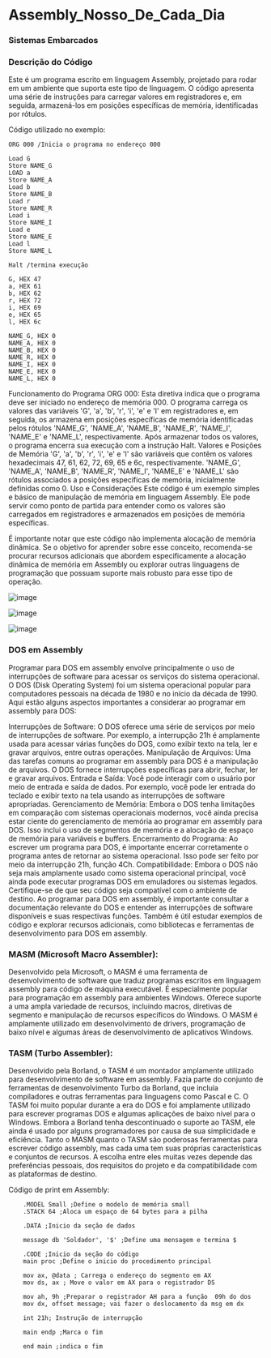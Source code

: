# Assembly_Nosso_De_Cada_Dia

### Sistemas Embarcados

### Descrição do Código

Este é um programa escrito em linguagem Assembly, projetado para rodar em um ambiente que suporta este tipo de linguagem. O código apresenta uma série de instruções para carregar valores em registradores e, em seguida, armazená-los em posições específicas de memória, identificadas por rótulos.

Código utilizado no exemplo:
```Assembly
ORG 000 /Inicia o programa no endereço 000

Load G
Store NAME_G
LOAD a
Store NAME_A
Load b
Store NAME_B
Load r
Store NAME_R
Load i
Store NAME_I
Load e
Store NAME_E
Load l
Store NAME_L

Halt /termina execução

G, HEX 47
a, HEX 61
b, HEX 62
r, HEX 72
i, HEX 69
e, HEX 65
l, HEX 6c

NAME_G, HEX 0
NAME_A, HEX 0
NAME_B, HEX 0
NAME_R, HEX 0
NAME_I, HEX 0
NAME_E, HEX 0
NAME_L, HEX 0
```

Funcionamento do Programa
ORG 000: Esta diretiva indica que o programa deve ser iniciado no endereço de memória 000.
O programa carrega os valores das variáveis 'G', 'a', 'b', 'r', 'i', 'e' e 'l' em registradores e, em seguida, os armazena em posições específicas de memória identificadas pelos rótulos 'NAME_G', 'NAME_A', 'NAME_B', 'NAME_R', 'NAME_I', 'NAME_E' e 'NAME_L', respectivamente.
Após armazenar todos os valores, o programa encerra sua execução com a instrução Halt.
Valores e Posições de Memória
'G', 'a', 'b', 'r', 'i', 'e' e 'l' são variáveis que contêm os valores hexadecimais 47, 61, 62, 72, 69, 65 e 6c, respectivamente.
'NAME_G', 'NAME_A', 'NAME_B', 'NAME_R', 'NAME_I', 'NAME_E' e 'NAME_L' são rótulos associados a posições específicas de memória, inicialmente definidas como 0.
Uso e Considerações
Este código é um exemplo simples e básico de manipulação de memória em linguagem Assembly. Ele pode servir como ponto de partida para entender como os valores são carregados em registradores e armazenados em posições de memória específicas.

É importante notar que este código não implementa alocação de memória dinâmica. Se o objetivo for aprender sobre esse conceito, recomenda-se procurar recursos adicionais que abordem especificamente a alocação dinâmica de memória em Assembly ou explorar outras linguagens de programação que possuam suporte mais robusto para esse tipo de operação.

![image](https://github.com/GabrielCardoso18/Assembly_Nosso_De_Cada_Dia/assets/126261772/e47a0381-0e9b-4095-a94b-a70f1ef67229)

![image](https://github.com/GabrielCardoso18/Assembly_Nosso_De_Cada_Dia/assets/126261772/a04c032c-5d04-4018-8e80-5f15e3824e56)

![image](https://github.com/GabrielCardoso18/Assembly_Nosso_De_Cada_Dia/assets/126261772/bd739957-ef2e-4d64-99f5-b460ca7ada7e)


### DOS em Assembly

Programar para DOS em assembly envolve principalmente o uso de interrupções de software para acessar os serviços do sistema operacional. O DOS (Disk Operating System) foi um sistema operacional popular para computadores pessoais na década de 1980 e no início da década de 1990. Aqui estão alguns aspectos importantes a considerar ao programar em assembly para DOS:

Interrupções de Software: O DOS oferece uma série de serviços por meio de interrupções de software. Por exemplo, a interrupção 21h é amplamente usada para acessar várias funções do DOS, como exibir texto na tela, ler e gravar arquivos, entre outras operações.
Manipulação de Arquivos: Uma das tarefas comuns ao programar em assembly para DOS é a manipulação de arquivos. O DOS fornece interrupções específicas para abrir, fechar, ler e gravar arquivos.
Entrada e Saída: Você pode interagir com o usuário por meio de entrada e saída de dados. Por exemplo, você pode ler entrada do teclado e exibir texto na tela usando as interrupções de software apropriadas.
Gerenciamento de Memória: Embora o DOS tenha limitações em comparação com sistemas operacionais modernos, você ainda precisa estar ciente do gerenciamento de memória ao programar em assembly para DOS. Isso inclui o uso de segmentos de memória e a alocação de espaço de memória para variáveis e buffers.
Encerramento do Programa: Ao escrever um programa para DOS, é importante encerrar corretamente o programa antes de retornar ao sistema operacional. Isso pode ser feito por meio da interrupção 21h, função 4Ch.
Compatibilidade: Embora o DOS não seja mais amplamente usado como sistema operacional principal, você ainda pode executar programas DOS em emuladores ou sistemas legados. Certifique-se de que seu código seja compatível com o ambiente de destino.
Ao programar para DOS em assembly, é importante consultar a documentação relevante do DOS e entender as interrupções de software disponíveis e suas respectivas funções. Também é útil estudar exemplos de código e explorar recursos adicionais, como bibliotecas e ferramentas de desenvolvimento para DOS em assembly.

### MASM (Microsoft Macro Assembler):

Desenvolvido pela Microsoft, o MASM é uma ferramenta de desenvolvimento de software que traduz programas escritos em linguagem assembly para código de máquina executável.
É especialmente popular para programação em assembly para ambientes Windows.
Oferece suporte a uma ampla variedade de recursos, incluindo macros, diretivas de segmento e manipulação de recursos específicos do Windows.
O MASM é amplamente utilizado em desenvolvimento de drivers, programação de baixo nível e algumas áreas de desenvolvimento de aplicativos Windows.

### TASM (Turbo Assembler):

Desenvolvido pela Borland, o TASM é um montador amplamente utilizado para desenvolvimento de software em assembly.
Fazia parte do conjunto de ferramentas de desenvolvimento Turbo da Borland, que incluía compiladores e outras ferramentas para linguagens como Pascal e C.
O TASM foi muito popular durante a era do DOS e foi amplamente utilizado para escrever programas DOS e algumas aplicações de baixo nível para o Windows.
Embora a Borland tenha descontinuado o suporte ao TASM, ele ainda é usado por alguns programadores por causa de sua simplicidade e eficiência.
Tanto o MASM quanto o TASM são poderosas ferramentas para escrever código assembly, mas cada uma tem suas próprias características e conjuntos de recursos. A escolha entre eles muitas vezes depende das preferências pessoais, dos requisitos do projeto e da compatibilidade com as plataformas de destino.

Código de print em Assembly:
```
    .MODEL Small ;Define o modelo de memória small
    .STACK 64 ;Aloca um espaço de 64 bytes para a pilha

    .DATA ;Inicio da seção de dados

    message db 'Soldador', '$' ;Define uma mensagem e termina $

    .CODE ;Inicio da seção do código
    main proc ;Define o inicio do procedimento principal

    mov ax, @data ; Carrega o endereço do segmento em AX
    mov ds, ax ; Move o valor em AX para o registrador DS

    mov ah, 9h ;Preparar o registrador AH para a função  09h do dos
    mov dx, offset message; vai fazer o deslocamento da msg em dx

    int 21h; Instrução de interrupção

    main endp ;Marca o fim

    end main ;indica o fim
```
